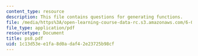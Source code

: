 ```yaml
---
content_type: resource
description: This file contains questions for generating functions.
file: /media/https%3A/open-learning-course-data-rc.s3.amazonaws.com/6-042j-mathematics-for-computer-science-fall-2005/1c13d53ee1fa8d0adaf42e23725b98cf_ps8.pdf
file_type: application/pdf
resourcetype: Document
title: ps8.pdf
uid: 1c13d53e-e1fa-8d0a-daf4-2e23725b98cf
---
```

